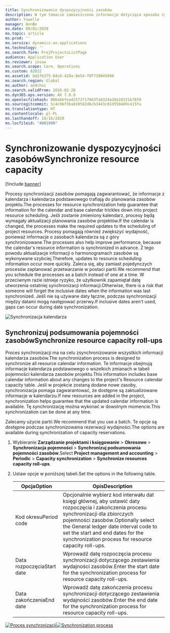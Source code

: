 ```yaml
---
title: Synchronizowanie dyspozycyjności zasobów
description: W tym temacie zamieszczono informacje dotyczące sposobu synchronizowania wydajności zasobu w kalendarzach i projektach.
author: Yowelle
manager: AnnBe
ms.date: 09/01/2020
ms.topic: article
ms.prod: ''
ms.service: dynamics-ax-applications
ms.technology: ''
ms.search.form: ProjProjectsListPage
audience: Application User
ms.reviewer: josaw
ms.search.scope: Core, Operations
ms.custom: 82022
ms.assetid: bd2fb375-84c6-428a-8e54-f0f719045898
ms.search.region: Global
ms.author: andchoi
ms.search.validFrom: 2016-02-28
ms.dyn365.ops.version: AX 7.0.0
ms.openlocfilehash: 006ebbfea42572f17663fab324a20a10321b78f0
ms.sourcegitcommit: 5c4c9bf3ba018562d6cb3443c01d550489c415fa
ms.translationtype: HT
ms.contentlocale: pl-PL
ms.lasthandoff: 10/16/2020
ms.locfileid: "4081990"
---
```

# <a name="synchronize-resource-capacity"></a><span data-ttu-id="e8187-103">Synchronizowanie dyspozycyjności zasobów</span><span class="sxs-lookup"><span data-stu-id="e8187-103">Synchronize resource capacity</span></span>

[!include [banner](../includes/banner.md)]

<span data-ttu-id="e8187-104">Procesy synchronizacji zasobów pomagają zagwarantować, że informacje z kalendarza i kalendarza podstawowego trafiają do planowania zasobów projektu.</span><span class="sxs-lookup"><span data-stu-id="e8187-104">The processes for resource synchronization help guarantee that information for the calendar and base calendar trickles down into project resource scheduling.</span></span> <span data-ttu-id="e8187-105">Jeśli zostanie zmieniony kalendarz, procesy będą wymagały aktualizacji planowania zasobów projektów.</span><span class="sxs-lookup"><span data-stu-id="e8187-105">If the calendar is changed, the processes make the required updates to the scheduling of project resources.</span></span> <span data-ttu-id="e8187-106">Procesy pomagają również zwiększyć wydajność, ponieważ informacje o zasobach kalendarza są z góry synchronizowane.</span><span class="sxs-lookup"><span data-stu-id="e8187-106">The processes also help improve performance, because the calendar's resource information is synchronized in advance.</span></span> <span data-ttu-id="e8187-107">Z tego powodu aktualizacje informacji o harmonogramach zasobów są wykonywane szybciej.</span><span class="sxs-lookup"><span data-stu-id="e8187-107">Therefore, updates to resource scheduling information occur more quickly.</span></span> <span data-ttu-id="e8187-108">Zaleca się, aby zamiast pojedynczych procesów zaplanować przetwarzanie w postaci partii.</span><span class="sxs-lookup"><span data-stu-id="e8187-108">We recommend that you schedule the processes as a batch instead of one at a time.</span></span> <span data-ttu-id="e8187-109">W przeciwnym razie istnieje ryzyko, że użytkownik zapamiętał datę utworzenia ostatniej synchronizacji informacji.</span><span class="sxs-lookup"><span data-stu-id="e8187-109">Otherwise, there is a risk that someone will forget the inclusive dates when the information was last synchronized.</span></span> <span data-ttu-id="e8187-110">Jeśli nie są używane daty łączne, podczas synchronizacji między datami mogą następować przerwy.</span><span class="sxs-lookup"><span data-stu-id="e8187-110">If inclusive dates aren't used, gaps can occur during date synchronization.</span></span>

![Synchronizacja kalendarza](./media/projectresourcing04-1024x471.jpg)

## <a name="synchronize-resource-capacity-roll-ups"></a><span data-ttu-id="e8187-112">Synchronizuj podsumowania pojemności zasobów</span><span class="sxs-lookup"><span data-stu-id="e8187-112">Synchronize resource capacity roll-ups</span></span>

<span data-ttu-id="e8187-113">Proces synchronizacji ma na celu zsynchronizowanie wszystkich informacji kalendarza zasobów.</span><span class="sxs-lookup"><span data-stu-id="e8187-113">The synchronization process is designed to synchronize all resource calendar information.</span></span> <span data-ttu-id="e8187-114">Te informacje obejmują informacje kalendarza podstawowego o wszelkich zmianach w tabeli pojemności kalendarza zasobów projektu.</span><span class="sxs-lookup"><span data-stu-id="e8187-114">This information includes base calendar information about any changes to the project's Resource calendar capacity table.</span></span> <span data-ttu-id="e8187-115">Jeśli w projekcie zostaną dodane nowe zasoby, synchronizacja pomaga zagwarantować, że dostępne są zaktualizowane informacje w kalendarzu.</span><span class="sxs-lookup"><span data-stu-id="e8187-115">If new resources are added in the project, synchronization helps guarantee that the updated calendar information is available.</span></span> <span data-ttu-id="e8187-116">Tę synchronizację można wykonać w dowolnym momencie.</span><span class="sxs-lookup"><span data-stu-id="e8187-116">This synchronization can be done at any time.</span></span>

<span data-ttu-id="e8187-117">Zalecamy użycie partii.</span><span class="sxs-lookup"><span data-stu-id="e8187-117">We recommend that you use a batch.</span></span> <span data-ttu-id="e8187-118">Te opcje są dostępne podczas synchronizowania rezerwacji wydajności.</span><span class="sxs-lookup"><span data-stu-id="e8187-118">The options are available during synchronization of capacity reservations.</span></span>

1. <span data-ttu-id="e8187-119">Wybieranie **Zarządzanie projektami i księgowanie** &gt; **Okresowe** &gt; **Synchronizacja pojemności** &gt; **Synchronizuj podsumowania pojemności zasobów**.</span><span class="sxs-lookup"><span data-stu-id="e8187-119">Select **Project management and accounting** &gt; **Periodic** &gt; **Capacity synchronization** &gt; **Synchronize resources capacity roll-ups**.</span></span>
2. <span data-ttu-id="e8187-120">Ustaw opcje w poniższej tabeli.</span><span class="sxs-lookup"><span data-stu-id="e8187-120">Set the options in the following table.</span></span>

    | <span data-ttu-id="e8187-121">Opcja</span><span class="sxs-lookup"><span data-stu-id="e8187-121">Option</span></span>      | <span data-ttu-id="e8187-122">Opis</span><span class="sxs-lookup"><span data-stu-id="e8187-122">Description</span></span> |
    |-------------|-------------|
    | <span data-ttu-id="e8187-123">Kod okresu</span><span class="sxs-lookup"><span data-stu-id="e8187-123">Period code</span></span> | <span data-ttu-id="e8187-124">Opcjonalnie wybierz kod interwału dat księgi głównej, aby ustawić daty rozpoczęcia i zakończenia procesu synchronizacji dla zbiorczych pojemności zasobów.</span><span class="sxs-lookup"><span data-stu-id="e8187-124">Optionally select the General ledger date interval code to set the start and end dates for the synchronization process for resource capacity roll-ups.</span></span> |
    | <span data-ttu-id="e8187-125">Data rozpoczęcia</span><span class="sxs-lookup"><span data-stu-id="e8187-125">Start date</span></span>  | <span data-ttu-id="e8187-126">Wprowadź datę rozpoczęcia procesu synchronizacji dotyczącego zestawienia wydajności zasobów.</span><span class="sxs-lookup"><span data-stu-id="e8187-126">Enter the start date for the synchronization process for resource capacity roll-ups.</span></span> |
    | <span data-ttu-id="e8187-127">Data zakończenia</span><span class="sxs-lookup"><span data-stu-id="e8187-127">End date</span></span>    | <span data-ttu-id="e8187-128">Wprowadź datę zakończenia procesu synchronizacji dotyczącego zestawienia wydajności zasobów.</span><span class="sxs-lookup"><span data-stu-id="e8187-128">Enter the end date for the synchronization process for resource capacity roll-ups.</span></span> |

<span data-ttu-id="e8187-129">[![Proces synchronizacji](./media/projectresourcing09.jpg)](./media/projectresourcing09.jpg)</span><span class="sxs-lookup"><span data-stu-id="e8187-129">[![Synchronization process](./media/projectresourcing09.jpg)](./media/projectresourcing09.jpg)</span></span>
